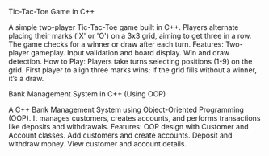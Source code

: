 
Tic-Tac-Toe Game in C++

A simple two-player Tic-Tac-Toe game built in C++. Players alternate placing their marks ('X' or 'O') on a 3x3 grid, aiming to get three in a row. The game checks for a winner or draw after each turn.
Features:
Two-player gameplay.
Input validation and board display.
Win and draw detection.
How to Play:
Players take turns selecting positions (1-9) on the grid.
First player to align three marks wins; if the grid fills without a winner, it’s a draw.

Bank Management System in C++ (Using OOP)

A C++ Bank Management System using Object-Oriented Programming (OOP). It manages customers, creates accounts, and performs transactions like deposits and withdrawals.
Features:
OOP design with Customer and Account classes.
Add customers and create accounts.
Deposit and withdraw money.
View customer and account details.
